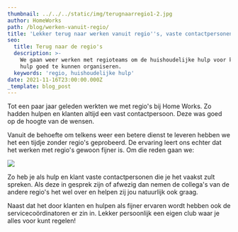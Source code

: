 ```yaml
---
thumbnail: ../../../static/img/terugnaarregio1-2.jpg
author: HomeWorks
path: /blog/werken-vanuit-regio/
title: 'Lekker terug naar werken vanuit regio''s, vaste contactpersonen'
seo:
  title: Terug naar de regio's
  description: >-
    We gaan weer werken met regioteams om de huishoudelijke hulp voor klant en
    hulp goed te kunnen organiseren.
  keywords: 'regio, huishoudelijke hulp'
date: 2021-11-16T23:00:00.000Z
_template: blog_post
---
```




Tot een paar jaar geleden werkten we met regio's bij Home Works. Zo hadden hulpen en klanten altijd een vast contactpersoon. Deze was goed op de hoogte van de wensen.

Vanuit de behoefte om telkens weer een betere dienst te leveren hebben we het een tijdje zonder regio's geprobeerd. De ervaring leert ons echter dat het werken met regio's gewoon fijner is. Om die reden gaan we:

![](/terugnaarregio.jpg)

Zo heb je als hulp en klant vaste contactpersonen die je het vaakst zult spreken. Als deze in gesprek zijn of afwezig dan nemen de collega's van de andere regio's het wel over en helpen zij jou natuurlijk ook graag.

Naast dat het door klanten en hulpen als fijner ervaren wordt hebben ook de servicecoördinatoren er zin in. Lekker persoonlijk een eigen club waar je alles voor kunt regelen!
